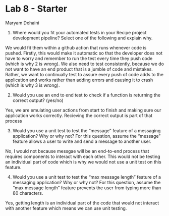 # Lab 8 - Starter
Maryam Dehaini

1) Where would you fit your automated tests in your Recipe project development pipeline? Select one of the following and explain why.

We would fit them within a github action that runs whenever code is pushed. Firstly, this would make it automatic so that the developer does not have to worry and remember to run the test every time they push code (which is why 2 is wrong). We also need to test consistently, because we do not want to have an end product that is a jumble of code and mistakes. Rather, we want to continually test to assure every push of code adds to the application and works rather than adding errors and causing it to crash (which is why 3 is wrong).

2) Would you use an end to end test to check if a function is returning the correct output? (yes/no)
   
Yes, we are emulating user actions from start to finish and making sure our application works correctly. Recieving the correct output is part of that process

3) Would you use a unit test to test the “message” feature of a messaging application? Why or why not? For this question, assume the “message” feature allows a user to write and send a message to another user.
   
No, I would not because messgae will be an end-to-end process that requires components to interact with each other. This would not be testing an individual part of code which is why we would not use a unit test on this feature. 

4) Would you use a unit test to test the “max message length” feature of a messaging application? Why or why not? For this question, assume the “max message length” feature prevents the user from typing more than 80 characters.

Yes, getting length is an individual part of the code that would not interact with another feature which means we can use unit testing. 
